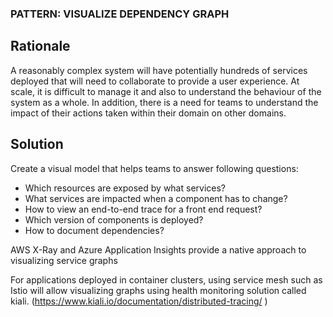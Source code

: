 ### PATTERN: VISUALIZE DEPENDENCY GRAPH ###

## Rationale
A reasonably complex system will have potentially hundreds of services deployed that will need to collaborate to provide a user experience. At scale, it is difficult to manage it and also to understand the behaviour of the system as a whole. In addition, there is a need for teams to understand the impact of their actions taken within their domain on other domains.

## Solution
Create a visual model that helps teams to answer following questions:
*	Which resources are exposed by what services?
*	What services are impacted when a component has to change?
*	How to view an end-to-end trace for a front end request?
*	Which version of components is deployed?
*	How to document dependencies?

AWS X-Ray and Azure Application Insights provide a native approach to visualizing service graphs

For applications deployed in container clusters, using service mesh such as Istio will allow visualizing graphs using health monitoring solution called kiali. (https://www.kiali.io/documentation/distributed-tracing/ )
